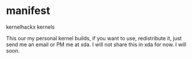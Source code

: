 manifest
========
kernelhackx kernels

This our my personal kernel builds, if you want to use, redistribute it, just send me an email or PM me at xda. I will not share this in xda for now. I will soon.
